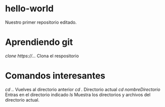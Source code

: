 # hello-world
Nuestro primer repositorio editado.

# Aprendiendo git
*clone https://...* Clona el respositorio
# Comandos interesantes
*cd ..* Vuelves al directorio anterior
*cd .* Directorio actual
*cd nombreDirectorio* Entras en el directorio indicado
*ls* Muestra los directorios y archivos del directorio actual.
